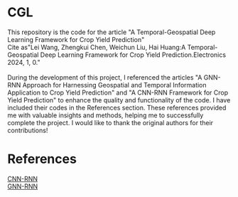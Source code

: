 # CGL
This repository is the code for the article "A Temporal-Geospatial Deep Learning Framework for Crop Yield Prediction" \
Cite as"Lei Wang, Zhengkui Chen, Weichun Liu, Hai Huang:A Temporal-Geospatial Deep Learning Framework for Crop Yield Prediction.Electronics 2024, 1, 0."
\
\
During the development of this project, I referenced the articles "A GNN-RNN Approach for Harnessing Geospatial and Temporal Information Application to Crop Yield Prediction" and "A CNN-RNN Framework for Crop Yield Prediction" to enhance the quality and functionality of the code. I have included their codes in the References section. These references provided me with valuable insights and methods, helping me to successfully complete the project. I would like to thank the original authors for their contributions!
# References
[CNN-RNN](https://github.com/saeedkhaki92/CNN-RNN-Yield-Prediction)\
[GNN-RNN](https://github.com/JunwenBai/GNN-RNN?tab=readme-ov-file)
